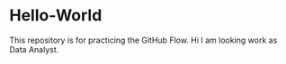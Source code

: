 # Hello-World
This repository is for practicing the GitHub Flow.
Hi I am looking work as Data Analyst.
